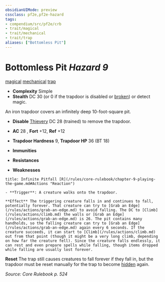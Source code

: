 ```yaml
---
obsidianUIMode: preview
cssclass: pf2e,pf2e-hazard
tags:
- compendium/src/pf2e/crb
- trait/magical
- trait/mechanical
- trait/trap
aliases: ["Bottomless Pit"]
---
```

# Bottomless Pit *Hazard 9*  
[magical](/rules/traits/magical.md)  [mechanical](/rules/traits/mechanical.md)  [trap](/rules/traits/trap.md)  

- **Complexity** Simple
- **Stealth** DC 30 (or 0 if the trapdoor is disabled or [broken](/rules/conditions.md#Broken)) or detect magic.  

An iron trapdoor covers an infinitely deep 10-foot-square pit.

- **Disable** [Thievery](/compendium/skills.md#Thievery) DC 28 (trained) to remove the trapdoor.  

- **AC** 28 , **Fort** +12, **Ref** +12
- **Trapdoor Hardness** 9, **Trapdoor HP** 36 (BT 18)
- **Immunities** 
- **Resistances** 
- **Weaknesses** 
     
```ad-embed-ability
title: Infinite Pitfall [R](/rules/core-rulebook/chapter-9-playing-the-game.md#Actions "Reaction")

- **Trigger**: A creature walks onto the trapdoor.

**Effect** The triggering creature falls in and continues to fall, potentially forever. That creature can try to [Grab an Edge](/rules/actions/grab-an-edge.md) to avoid falling. The DC to [Climb](/rules/actions/climb.md) the walls or [Grab an Edge](/rules/actions/grab-an-edge.md) is 26. The pit contains many handholds, so the falling creature can try to [Grab an Edge](/rules/actions/grab-an-edge.md) again every 6 seconds. If the creature succeeds, it can start to [Climb](/rules/actions/climb.md) out from that point (though it might be a very long climb, depending on how far the creature fell). Since the creature falls endlessly, it can rest and even prepare spells while falling, though items dropped while falling are usually lost forever.
```

**Reset** The trap still causes creatures to fall forever if they fall in, but the trapdoor must be reset manually for the trap to become [hidden](/rules/conditions.md#Hidden) again.  

*Source: Core Rulebook p. 524*